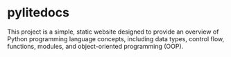 # pylitedocs
This project is a simple, static website designed to provide an overview of Python programming language concepts, including data types, control flow, functions, modules, and object-oriented programming (OOP).
